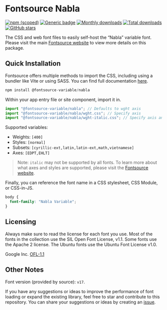 # Fontsource Nabla

[![npm (scoped)](https://img.shields.io/npm/v/@fontsource-variable/nabla?color=brightgreen)](https://www.npmjs.com/package/@fontsource-variable/nabla) [![Generic badge](https://img.shields.io/badge/fontsource-passing-brightgreen)](https://github.com/fontsource/fontsource) [![Monthly downloads](https://badgen.net/npm/dm/@fontsource-variable/nabla)](https://github.com/fontsource/fontsource) [![Total downloads](https://badgen.net/npm/dt/@fontsource-variable/nabla)](https://github.com/fontsource/fontsource) [![GitHub stars](https://img.shields.io/github/stars/fontsource/fontsource.svg?style=social&label=Star)](https://github.com/fontsource/fontsource/stargazers)

The CSS and web font files to easily self-host the “Nabla” variable font. Please visit the main [Fontsource website](https://fontsource.org/fonts/nabla) to view more details on this package.

## Quick Installation

Fontsource offers multiple methods to import the CSS, including using a bundler like Vite or using SASS. You can find full documentation [here](https://fontsource.org/docs/getting-started/introduction).

```javascript
npm install @fontsource-variable/nabla
```

Within your app entry file or site component, import it in.

```javascript
import "@fontsource-variable/nabla"; // Defaults to wght axis
import "@fontsource-variable/nabla/wght.css"; // Specify axis
import "@fontsource-variable/nabla/wght-italic.css"; // Specify axis and style
```

Supported variables:
- Weights: `[400]`
- Styles: `[normal]`
- Subsets: `[cyrillic-ext,latin,latin-ext,math,vietnamese]`
- Axes: `[EDPT,EHLT]`

> Note: `italic` may not be supported by all fonts. To learn more about what axes and styles are supported, please visit the [Fontsource website](https://fontsource.org/fonts/nabla).

Finally, you can reference the font name in a CSS stylesheet, CSS Module, or CSS-in-JS.

```css
body {
  font-family: "Nabla Variable";
}
```

## Licensing
Always make sure to read the license for each font you use. Most of the fonts in the collection use the SIL Open Font License, v1.1. Some fonts use the Apache 2 license. The Ubuntu fonts use the Ubuntu Font License v1.0.

Google Inc.
[OFL-1.1](http://scripts.sil.org/OFL)

## Other Notes
Font version (provided by source): `v17`.

If you have any suggestions or ideas to improve the performance of font loading or expand the existing library, feel free to star and contribute to this repository. You can share your suggestions or ideas by creating an [issue](https://github.com/fontsource/fontsource/issues).